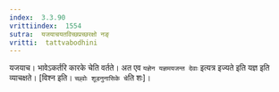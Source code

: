 ```yaml
---
index:  3.3.90
vrittiindex:  1554
sutra:  यजयाचयतविच्छप्रच्छरक्षो नङ्
vritti:  tattvabodhini 
---
```


यजयाच। भावेऽकर्तरि कारके चेति वर्तते। अत एव `यज्ञेन यज्ञमयजन्त देवाः` इत्यत्र इज्यते इति यज्ञ इति व्याचक्षते। [विश्न इति। `च्छ्वोः शूडनुनासिके चे`ति शः]। 


